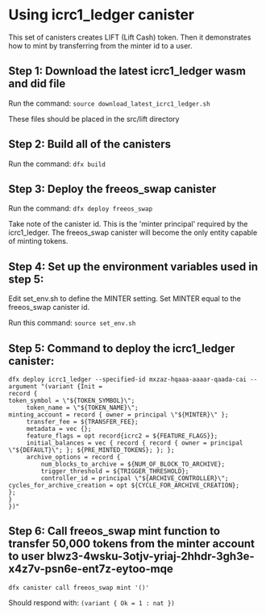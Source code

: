 # Using icrc1_ledger canister

This set of canisters creates LIFT (Lift Cash) token.
Then it demonstrates how to mint by transferring from the minter id to a user.

## Step 1: Download the latest icrc1_ledger wasm and did file

Run the command:
`source download_latest_icrc1_ledger.sh`

These files should be placed in the src/lift directory

## Step 2: Build all of the canisters

Run the command:
`dfx build`

## Step 3: Deploy the freeos_swap canister

Run the command:
`dfx deploy freeos_swap`

Take note of the canister id. This is the 'minter principal' required by the icrc1_ledger. The freeos_swap canister will become the only entity capable of minting tokens.

## Step 4: Set up the environment variables used in step 5:

Edit set_env.sh to define the MINTER setting. Set MINTER equal to the freeos_swap canister id.

Run this command:
`source set_env.sh`

## Step 5: Command to deploy the icrc1_ledger canister:

```
dfx deploy icrc1_ledger --specified-id mxzaz-hqaaa-aaaar-qaada-cai --argument "(variant {Init =
record {
token_symbol = \"${TOKEN_SYMBOL}\";
     token_name = \"${TOKEN_NAME}\";
minting_account = record { owner = principal \"${MINTER}\" };
     transfer_fee = ${TRANSFER_FEE};
     metadata = vec {};
     feature_flags = opt record{icrc2 = ${FEATURE_FLAGS}};
     initial_balances = vec { record { record { owner = principal \"${DEFAULT}\"; }; ${PRE_MINTED_TOKENS}; }; };
     archive_options = record {
         num_blocks_to_archive = ${NUM_OF_BLOCK_TO_ARCHIVE};
         trigger_threshold = ${TRIGGER_THRESHOLD};
         controller_id = principal \"${ARCHIVE_CONTROLLER}\";
cycles_for_archive_creation = opt ${CYCLE_FOR_ARCHIVE_CREATION};
};
}
})"
```

## Step 6: Call freeos_swap mint function to transfer 50,000 tokens from the minter account to user blwz3-4wsku-3otjv-yriaj-2hhdr-3gh3e-x4z7v-psn6e-ent7z-eytoo-mqe

```
dfx canister call freeos_swap mint '()'
```

Should respond with: `(variant { Ok = 1 : nat })`
